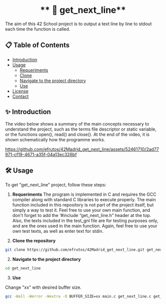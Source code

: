 #                            <center>** 📝 get_next_line**<center>

The aim of this 42 School project is to output a text line by line to stdout each time the function is called.

## 📋 Table of Contents

- [Introduction](#-introduction)
- [Usage](#️🎮-usage)
  - [Requeriments](#requeriments)
  - [Clone](#clone)
  - [Navigate to the project directory](#navigate)
  - [Use](#use)
- [License](#📜-license)
- [Contact](#📞-contact)

## ✨ Introduction
The video below shows a summary of the main concepts necessary to understand the project, such as the terms file descriptor or static variable, or the functions open(), read() and close(). At the end of the video, it is shown schematically how the programme works. 

https://github.com/efrutos/42Madrid_get_next_line/assets/52461710/2ad77971-cf19-4671-a35f-04a13ec326bf

## 🛠️ Usage
To get "get_next_line" project, follow these steps:

1. **Requeriments**
   The program is implemented in C and requires the GCC compiler along with standard C libraries to execute properly.
   The main function included in this repository is not part of the project itself, but simply a way to test it. Feel free to use your own main function, and don't forget to add the ‘#include “get_next_line.h” header at the top.
   Also, the texts included in the test_gnl file are for testing purposes only, and are the ones used in the main function. Again, feel free to use your own test texts, as well as enter text for stdin.
   
3. **Clone the repository**

```bash
git clone https://github.com/efrutos/42Madrid_get_next_line.git get_next_line
```

2. **Navigate to the project directory**

```bash
cd get_next_line
```

3. **Use**
 
 Change "xx" with desired buffer size.

```bash
gcc -Wall -Werror -Wextra -D BUFFER_SIZE=xx main.c get_next_line.c get_next_line_utils.c && ./a.out
```

